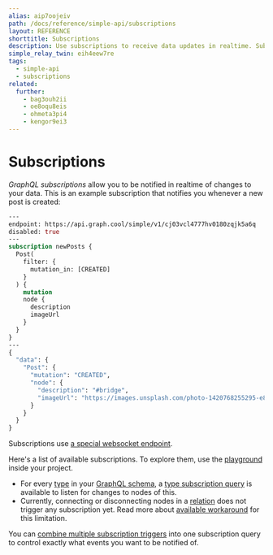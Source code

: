 ```yaml
---
alias: aip7oojeiv
path: /docs/reference/simple-api/subscriptions
layout: REFERENCE
shorttitle: Subscriptions
description: Use subscriptions to receive data updates in realtime. Subscriptions in the GraphQL schema are derived from types and relations.
simple_relay_twin: eih4eew7re
tags:
  - simple-api
  - subscriptions
related:
  further:
    - bag3ouh2ii
    - oe8oqu8eis
    - ohmeta3pi4
    - kengor9ei3
---
```


# Subscriptions

*GraphQL subscriptions* allow you to be notified in realtime of changes to your data. This is an example subscription that notifies you whenever a new post is created:

```graphql
---
endpoint: https://api.graph.cool/simple/v1/cj03vcl4777hv0180zqjk5a6q
disabled: true
---
subscription newPosts {
  Post(
    filter: {
      mutation_in: [CREATED]
    }
  ) {
    mutation
    node {
      description
      imageUrl
    }
  }
}
---
{
  "data": {
    "Post": {
      "mutation": "CREATED",
      "node": {
        "description": "#bridge",
        "imageUrl": "https://images.unsplash.com/photo-1420768255295-e871cbf6eb81"
      }
    }
  }
}
```

Subscriptions use [a special websocket endpoint](!alias-yahph3foch#project-endpoints).

Here's a list of available subscriptions. To explore them, use the [playground](!alias-oe1ier4iej) inside your project.

* For every [type](!alias-ij2choozae) in your [GraphQL schema](!alias-ahwoh2fohj), a [type subscription query](!alias-ohc0oorahn) is available to listen for changes to nodes of this.
* Currently, connecting or disconnecting nodes in a [relation](!alias-goh5uthoc1) does not trigger any subscription yet. Read more about [available workaround](!alias-riegh2oogh) for this limitation.

You can [combine multiple subscription triggers](!alias-kengor9ei3) into one subscription query to control exactly what events you want to be notified of.
